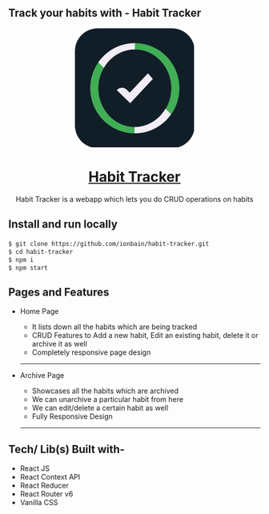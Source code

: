 ## Track your habits with - Habit Tracker


<div align="center">
  <img src="https://github.com/iONBain/habit-tracker/blob/master/assets/logoN.png" alt="logo"/>
 <h1> <a href="https://ba-habit-tracker.netlify.app/" > Habit Tracker </a></h1>
    <p>Habit Tracker is a webapp which lets you do CRUD operations on habits</p>
 </div>
 


## Install and run locally
```
$ git clone https://github.com/ionbain/habit-tracker.git
$ cd habit-tracker
$ npm i
$ npm start
```


## **Pages and Features**

- Home Page
    - It lists down all the habits which are being tracked
    - CRUD Features to Add a new habit, Edit an existing habit, delete it or archive it as well
    - Completely responsive page design
    ---

- Archive Page 
    - Showcases all the habits which are archived
    - We can unarchive a particular habit from here
    - We can edit/delete a certain habit as well
    - Fully Responsive Design
    ---


## **Tech/ Lib(s) Built with-**
- React JS
- React Context API 
- React Reducer
- React Router v6
- Vanilla CSS

